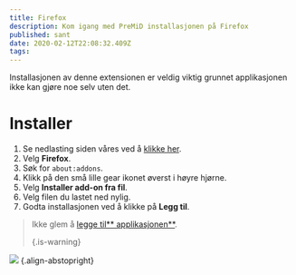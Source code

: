 ```yaml
---
title: Firefox
description: Kom igang med PreMiD installasjonen på Firefox
published: sant
date: 2020-02-12T22:08:32.409Z
tags:
---
```


Installasjonen av denne extensionen er veldig viktig grunnet applikasjonen ikke kan gjøre noe selv uten det.

# Installer
1. Se nedlasting siden våres ved å  [klikke her](https://premid.app/downloads).
2. Velg **Firefox**.
3. Søk for `about:addons`.
4. Klikk på den små lille gear ikonet øverst i høyre hjørne.
5. Velg **Installer add-on fra fil**.
6. Velg filen du lastet ned nylig.
7. Godta installasjonen ved å klikke på **Legg til**.

> Ikke glem å [legge til** applikasjonen**](/install). 
> 
> {.is-warning}

![](https://img.icons8.com/color/2x/firefox.png) {.align-abstopright}